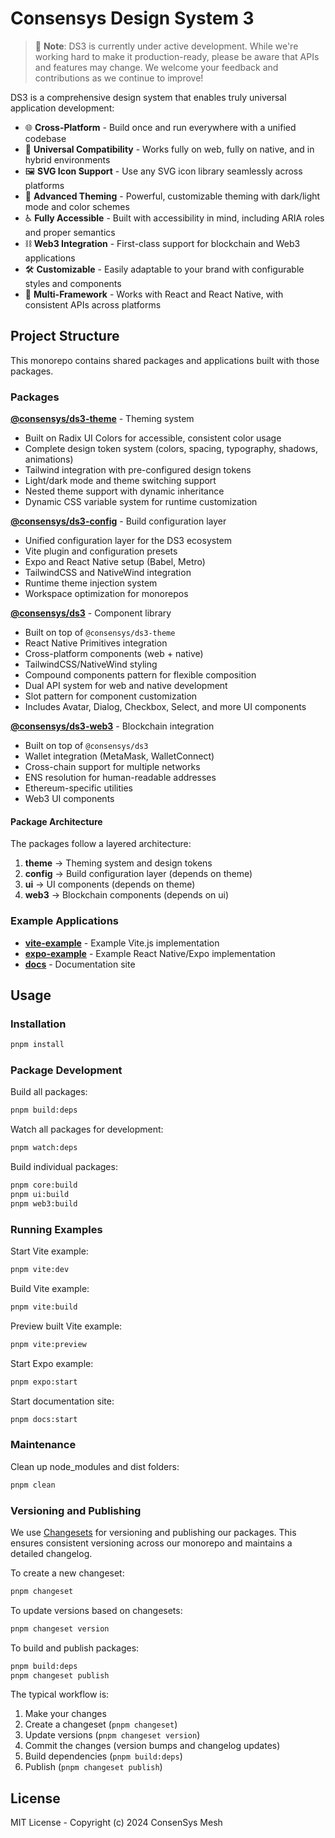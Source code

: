 # Consensys Design System 3

> 🚧 **Note**: DS3 is currently under active development. While we're working hard to make it production-ready, please be aware that APIs and features may change. We welcome your feedback and contributions as we continue to improve!

DS3 is a comprehensive design system that enables truly universal application development:

- 🌐 **Cross-Platform** - Build once and run everywhere with a unified codebase
- 🔄 **Universal Compatibility** - Works fully on web, fully on native, and in hybrid environments
- 🖼️ **SVG Icon Support** - Use any SVG icon library seamlessly across platforms
- 🎨 **Advanced Theming** - Powerful, customizable theming with dark/light mode and color schemes
- ♿ **Fully Accessible** - Built with accessibility in mind, including ARIA roles and proper semantics
- ⛓️ **Web3 Integration** - First-class support for blockchain and Web3 applications
- 🛠️ **Customizable** - Easily adaptable to your brand with configurable styles and components
- 🧩 **Multi-Framework** - Works with React and React Native, with consistent APIs across platforms

## Project Structure

This monorepo contains shared packages and applications built with those packages.

### Packages

**[@consensys/ds3-theme](packages/theme)** - Theming system
  - Built on Radix UI Colors for accessible, consistent color usage
  - Complete design token system (colors, spacing, typography, shadows, animations)
  - Tailwind integration with pre-configured design tokens
  - Light/dark mode and theme switching support
  - Nested theme support with dynamic inheritance
  - Dynamic CSS variable system for runtime customization

**[@consensys/ds3-config](packages/config)** - Build configuration layer
  - Unified configuration layer for the DS3 ecosystem
  - Vite plugin and configuration presets
  - Expo and React Native setup (Babel, Metro)
  - TailwindCSS and NativeWind integration
  - Runtime theme injection system
  - Workspace optimization for monorepos

**[@consensys/ds3](packages/ui)** - Component library
  - Built on top of `@consensys/ds3-theme`
  - React Native Primitives integration
  - Cross-platform components (web + native)
  - TailwindCSS/NativeWind styling
  - Compound components pattern for flexible composition
  - Dual API system for web and native development
  - Slot pattern for component customization
  - Includes Avatar, Dialog, Checkbox, Select, and more UI components

**[@consensys/ds3-web3](packages/web3)** - Blockchain integration
  - Built on top of `@consensys/ds3`
  - Wallet integration (MetaMask, WalletConnect)
  - Cross-chain support for multiple networks
  - ENS resolution for human-readable addresses
  - Ethereum-specific utilities
  - Web3 UI components

#### Package Architecture

The packages follow a layered architecture:
1. **theme** → Theming system and design tokens
2. **config** → Build configuration layer (depends on theme)
3. **ui** → UI components (depends on theme)
4. **web3** → Blockchain components (depends on ui)

### Example Applications

- **[vite-example](apps/vite-example)** - Example Vite.js implementation
- **[expo-example](apps/expo-example)** - Example React Native/Expo implementation
- **[docs](apps/docs)** - Documentation site

## Usage

### Installation

```bash
pnpm install
```

### Package Development

Build all packages:
```bash
pnpm build:deps
```

Watch all packages for development:
```bash
pnpm watch:deps
```

Build individual packages:
```bash
pnpm core:build
pnpm ui:build
pnpm web3:build
```

### Running Examples

Start Vite example:
```bash
pnpm vite:dev
```

Build Vite example:
```bash
pnpm vite:build
```

Preview built Vite example:
```bash
pnpm vite:preview
```

Start Expo example:
```bash
pnpm expo:start
```

Start documentation site:
```bash
pnpm docs:start
```

### Maintenance

Clean up node_modules and dist folders:
```bash
pnpm clean
```

### Versioning and Publishing

We use [Changesets](https://github.com/changesets/changesets) for versioning and publishing our packages. This ensures consistent versioning across our monorepo and maintains a detailed changelog.

To create a new changeset:
```bash
pnpm changeset
```

To update versions based on changesets:
```bash
pnpm changeset version
```

To build and publish packages:
```bash
pnpm build:deps
pnpm changeset publish
```

The typical workflow is:
1. Make your changes
2. Create a changeset (`pnpm changeset`)
3. Update versions (`pnpm changeset version`)
4. Commit the changes (version bumps and changelog updates)
5. Build dependencies (`pnpm build:deps`)
6. Publish (`pnpm changeset publish`)

## License

MIT License - Copyright (c) 2024 ConsenSys Mesh